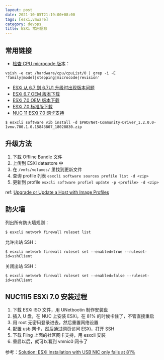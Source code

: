 ```yaml
---
layout: post
date: 2021-10-05T21:19:00+08:00
tags: [esxi,vmware]
category: devops
title: ESXi 常用信息
---
```


## 常用链接

- [检查 CPU microcode 版本](http://blog.erben.sk/2020/02/04/how-to-check-cpu-microcode-revision-in-esxi/)：

```shell
vsish -e cat /hardware/cpu/cpuList/0 | grep -i -E 'family|model|stepping|microcode|revision'
```

- [ESXi 从 6.7 到 6.7U1 升级时出现版本问题](https://kb.vmware.com/s/article/56145)
- [ESXi 6.7 OEM 版本下载](https://customerconnect.vmware.com/downloads/info/slug/datacenter_cloud_infrastructure/vmware_vsphere/6_7#custom_iso)
- [ESXi 7.0 OEM 版本下载](https://customerconnect.vmware.com/downloads/info/slug/datacenter_cloud_infrastructure/vmware_vsphere/7_0#custom_iso)
- [ESXi 7.0 标准版下载](https://customerconnect.vmware.com/en/web/vmware/evalcenter?p=free-esxi7)
- [NUC 11 ESXi 7.0 网卡支持](https://flings.vmware.com/community-networking-driver-for-esxi/comments)

```shell
$ esxcli software vib install -d $PWD/Net-Community-Driver_1.2.0.0-1vmw.700.1.0.15843807_18028830.zip
```

## 升级方法

1. 下载 Offline Bundle 文件
2. 上传到 ESXi datastore 中
3. 在 `/vmfs/volumes/` 里找到更新文件
4. 查询 profile 列表 `esxcli software sources profile list -d <zip>`
5. 更新到 profile `esxcli software profiel update -p <profile> -d <zip>`

ref: [Upgrade or Update a Host with Image Profiles](https://docs.vmware.com/en/VMware-vSphere/7.0/com.vmware.esxi.upgrade.doc/GUID-E51C5DB6-F28E-42E8-ACA4-0EBDD11DF55D.html)

## 防火墙

列出所有防火墙规则：

```shell
$ esxcli network firewall ruleset list
```

允许出站 SSH：

```shell
$ esxcli network firewall ruleset set --enabled=true --ruleset-id=sshClient
```

关闭出站 SSH：

```shell
$ esxcli network firewall ruleset set --enabled=false --ruleset-id=sshClient
```

## NUC11i5 ESXi 7.0 安装过程

1. 下载 ESXi ISO 文件，用 UNetbootin 制作安装盘
2. 插入 U 盘，在 NUC 上安装 ESXi，在 81% 的时候卡住了，不管直接重启
3. 用 root 无密码登录进去，然后重置网络设置
4. 配置 usb 网卡，然后通过网页访问 ESXi，打开 SSH
5. 下载 Fling 上面的社区网卡支持，用 esxcli 安装
6. 重启以后，就可以看到 vmnic0 网卡了

参考：[Solution: ESXi Installation with USB NIC only fails at 81%](https://www.virten.net/2020/07/solution-esxi-installation-with-usb-nic-only-fails-at-81/)